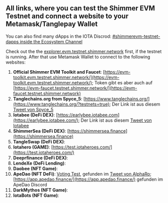 ## All links, where you can test the Shimmer EVM Testnet and connect a website to your Metamask/Tanglepay Wallet

You can also find many dApps in the IOTA Discrod: [#shimmerevm-testnet-dapps inside the Ecosystem Channel](https://discord.com/channels/397872799483428865/1091292560464564256)

Check out the the [explorer.evm.testnet.shimmer.network](https://explorer.evm.testnet.shimmer.network/) first, if the testnet is running.
After that use Metamask Wallet to connect to the following websites:

1. **Official Shimmer EVM Toolkit and Faucet**: [https://evm-toolkit.evm.testnet.shimmer.network/](https://evm-toolkit.evm.testnet.shimmer.network/); Token gibt es aber auch auf [https://evm-faucet.testnet.shimmer.network/](https://evm-faucet.testnet.shimmer.network)
2. **Tanglechains.org from Spyce_5**: [https://www.tanglechains.org/](https://www.tanglechains.org/?testnets=true); Der Link ist aus diesem [Tweet von Spyce_5](https://twitter.com/TangleChains/status/1635535969679036417?s=20)
3. **Iotabee (DeFi DEX)**: [https://earlybee.iotabee.com](https://earlybee.iotabee.com/); Der Link ist aus diesem [Tweet von Iotabee](https://twitter.com/iotabee/status/1641730156535357441?s=20)
4. **ShimmerSea (DeFi DEX)**: [https://shimmersea.finance](https://shimmersea.finance)
5. **TangleSwap (DeFi DEX)**:
6. **Iotahero (GAME)**: [https://test.iotaheroes.com/](https://test.iotaheroes.com/)
7. **Deeprfinance (DeFi DEX)**: 
8. **LendeXe (DeFi Lending)**:
9. **Daobee (NFT Game)**:
10. **ApeDao (NFT DeFi)**: [Voting Test](https://snapshot.org/#/iotapes.eth/proposal/0x456c6c9e1a8d8634e495e24126350de77b8f2479ab603c0b55950ec294a12800), gefunden im [Tweet von AlphaRo](https://twitter.com/0xAlphaRho/status/1642599485787320320?s=20); [https://app.apedao.finance/](https://app.apedao.finance/) gefunden im ApeDao Discord
11. **DarkMythos (NFT Game)**:
12. **IotaBots (NFT Game)**:
